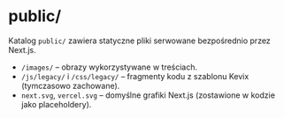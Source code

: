 # public/

Katalog `public/` zawiera statyczne pliki serwowane bezpośrednio przez Next.js.

- `/images/` – obrazy wykorzystywane w treściach.
- `/js/legacy/` i `/css/legacy/` – fragmenty kodu z szablonu Kevix (tymczasowo zachowane).
- `next.svg`, `vercel.svg` – domyślne grafiki Next.js (zostawione w kodzie jako placeholdery).